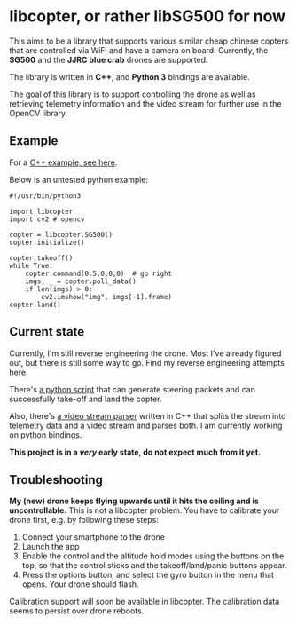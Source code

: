 # libcopter, or rather libSG500 for now

This aims to be a library that supports various similar cheap
chinese copters that are controlled via WiFi and have a camera on
board. Currently, the **SG500** and the **JJRC blue crab** drones
are supported.

The library is written in **C++**, and **Python 3** bindings are
available.

The goal of this library is to support controlling the drone
as well as retrieving telemetry information and the video stream
for further use in the OpenCV library.

## Example

For a [C++ example, see here](examples/cpp_demo).

Below is an untested python example:

```
#!/usr/bin/python3

import libcopter
import cv2 # opencv

copter = libcopter.SG500()
copter.initialize()

copter.takeoff()
while True:
	copter.command(0.5,0,0,0)  # go right
	imgs, _ = copter.poll_data()
	if len(imgs) > 0:
		cv2.imshow("img", imgs[-1].frame)
copter.land()
```


## Current state

Currently, I'm still reverse engineering the drone. Most I've
already figured out, but there is still some way to go. Find
my reverse engineering attempts [here](reverse_engineering).

There's [a python script](dronecontrol) that can generate
steering packets and can successfully take-off and land
the copter.

Also, there's [a video stream parser](parse_tcpstream) written
in C++ that splits the stream into telemetry data and a video
stream and parses both. I am currently working on python bindings.

**This project is in a _very_ early state, do not expect much
from it yet.**

## Troubleshooting

**My (new) drone keeps flying upwards until it hits the ceiling
and is uncontrollable.** This is not a libcopter problem. You
have to calibrate your drone first, e.g. by following these steps:

  1. Connect your smartphone to the drone
  2. Launch the app
  3. Enable the control and the altitude hold modes using the buttons
     on the top, so that the control sticks and the takeoff/land/panic
     buttons appear.
  4. Press the options button, and select the gyro button in the menu
     that opens. Your drone should flash.

Calibration support will soon be available in libcopter. The calibration
data seems to persist over drone reboots.
